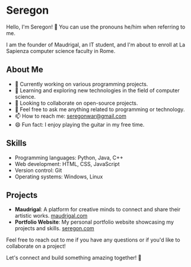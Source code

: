 # Seregon

Hello, I'm Seregon! 👋
You can use the pronouns he/him when referring to me.

I am the founder of Maudrigal, an IT student, and I'm about to enroll at La Sapienza computer science faculty in Rome.

## About Me

- 🔭 Currently working on various programming projects.
- 🌱 Learning and exploring new technologies in the field of computer science.
- 👯 Looking to collaborate on open-source projects.
- 💬 Feel free to ask me anything related to programming or technology.
- 📫 How to reach me: [seregonwar@gmail.com](mailto:seregonwar@gmail.com)
- 😄 Fun fact: I enjoy playing the guitar in my free time.

## Skills

- Programming languages: Python, Java, C++
- Web development: HTML, CSS, JavaScript
- Version control: Git
- Operating systems: Windows, Linux

## Projects

- **Maudrigal**: A platform for creative minds to connect and share their artistic works. [maudrigal.com](https://www.maudrigal.com)
- **Portfolio Website**: My personal portfolio website showcasing my projects and skills. [seregon.com](https://www.seregon.com)

Feel free to reach out to me if you have any questions or if you'd like to collaborate on a project!

Let's connect and build something amazing together! 🚀
